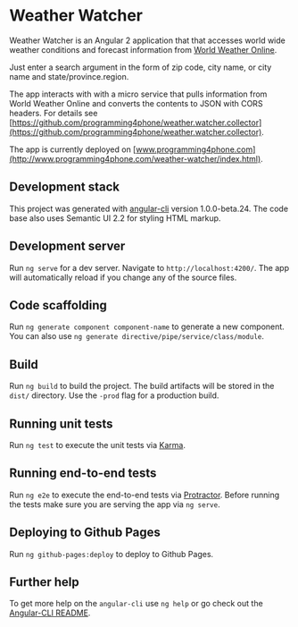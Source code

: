 # Weather Watcher

Weather Watcher is an Angular 2 application that that accesses world wide weather conditions and forecast information from [World Weather Online](https://developer.worldweatheronline.com/api/default.aspx).

Just enter a search argument in the form of zip code, city name, or city name and state/province.region.

The app interacts with with a micro service that pulls information from World Weather Online and converts the contents to JSON with CORS headers. For details see [https://github.com/programming4phone/weather.watcher.collector](https://github.com/programming4phone/weather.watcher.collector).

The app is currently deployed on [www.programming4phone.com](http://www.programming4phone.com/weather-watcher/index.html).


## Development stack
This project was generated with [angular-cli](https://github.com/angular/angular-cli) version 1.0.0-beta.24. The code base also uses Semantic UI 2.2 for styling HTML markup.

## Development server
Run `ng serve` for a dev server. Navigate to `http://localhost:4200/`. The app will automatically reload if you change any of the source files.

## Code scaffolding

Run `ng generate component component-name` to generate a new component. You can also use `ng generate directive/pipe/service/class/module`.

## Build

Run `ng build` to build the project. The build artifacts will be stored in the `dist/` directory. Use the `-prod` flag for a production build.

## Running unit tests

Run `ng test` to execute the unit tests via [Karma](https://karma-runner.github.io).

## Running end-to-end tests

Run `ng e2e` to execute the end-to-end tests via [Protractor](http://www.protractortest.org/).
Before running the tests make sure you are serving the app via `ng serve`.

## Deploying to Github Pages

Run `ng github-pages:deploy` to deploy to Github Pages.

## Further help

To get more help on the `angular-cli` use `ng help` or go check out the [Angular-CLI README](https://github.com/angular/angular-cli/blob/master/README.md).
